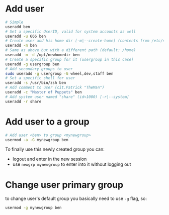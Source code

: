 # Add user
```sh
# Simple
useradd ben
# Set a specific UserID, valid for system accounts as well
useradd -u 666 ben
# Create user and his home dir [-m|--create-home] (contents from /etc/skel)
useradd -m ben
# Same as above but with a different path (default: /home)
useradd -m -d /opt/newhomedir ben
# Create a specific group for it (usergroup in this case)
useradd -g usergroup ben
# Add secondary groups to user
sudo useradd -g usergroup -G wheel,dev,staff ben
# Set a specific shell for user
useradd -s /usr/bin/zsh ben
# Add comment to user (cit.Patrick "TheMan")
useradd -c "Master of Puppets" ben
# Add system user named "share" (id<1000) [-r|--system]
useradd -r share
```

# Add user to a group
```sh
# Add user <ben> to group <mynewgroup>
usermod -a -G mynewgroup ben
```
To finally use this newly created group you can:
- logout and enter in the new session
- use `newgrp mynewgroup` to enter into it without logging out

# Change user primary group
to change user's default group you basically need to use `-g` flag, so:
```sh
usermod -g mynewgroup ben
```

